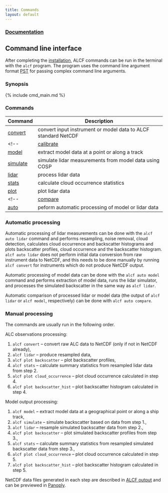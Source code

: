 ```yaml
---
title: Commands
layout: default
---
```


### [Documentation](../)
## Command line interface

After completing the [installation](/installation), ALCF commands can be run in
the terminal with the `alcf` program. The program uses the
command line argument format [PST](https://github.com/peterkuma/pst)
for passing complex command line arguments.

### Synopsis

{% include cmd_main.md %}

### Commands

| Command | Description |
| --- | --- |
| [convert](cmd_convert.html) | convert input instrument or model data to ALCF standard NetCDF |
<!--| [calibrate](cmd_calibrate.html) | calibrate ALC (TODO) |-->
| [model](cmd_model.html) | extract model data at a point or along a track |
| [simulate](cmd_simulate.html) | simulate lidar measurements from model data using COSP |
| [lidar](cmd_lidar.html) | process lidar data |
| [stats](cmd_stats.html) | calculate cloud occurrence statistics |
| [plot](cmd_plot.html) | plot lidar data |
<!--| [compare](cmd_compare.html) | TODO |-->
| [auto](cmd_auto.html) | peform automatic processing of model or lidar data |

### Automatic processing

Automatic processing of lidar measurements can be done with the
`alcf auto lidar` command and performs resampling, noise removal,
cloud detection, calculates cloud occurrence and backscatter histograms and
plots backscatter profiles, cloud occurrence and the backscatter histogram.
`alcf auto lidar` does not perform initial data conversion from raw instrument
data to NetCDF, and this needs to be done manually by running `alcf convert`
for instruments which do not produce NetCDF output.

Automatic processing of model data can be done with the `alcf auto model`
command and performs extraction of model data, runs the lidar simulator,
and processes the simulated backscatter in the same way as `alcf lidar`.

Automatic comparison of processed lidar or model data (the output of
`alcf lidar` or `alcf model`, respectively) can be done with
`alcf auto compare`.

### Manual processing

The commands are usually run in the following order.

ALC observations processing:

1. `alcf convert` – convert raw ALC data to NetCDF (only if not in NetCDF
    already),
2. `alcf lidar` – produce resampled data,
3. `alcf plot backscatter` – plot backscatter profiles,
4. `alcf stats` – calculate summary statistics from resampled
    lidar data from step 2.
5. `alcf plot cloud_occurrence` – plot cloud occurrence calculated in step 4.
6. `alcf plot backscatter_hist` – plot backscatter histogram calculated in
    step 4.
<!--4. `alcf calibrate` (TODO) – calculate calibration coefficient based on opaque
    stratocumulus intervals identified in step 3.,
5. `alcf lidar` – produce calibrated resampled data,
6. `alcf plot backscatter` – plot calibrated backscatter profiles
7. `alcf stats` – calculate summary statistics from calibrated resampled
    lidar data from step 5.
8. `alcf plot cloud_occurrence` – plot cloud occurrence calculated in step 7.
9. `alcf plot backscatter_hist` – plot backscatter histogram calculated in
    step 7.-->

Model output processing:

1. `alcf model` – extract model data at a geographical point or along a
    ship track,
2. `alcf simulate` – simulate backscatter based on data from step 1.,
3. `alcf lidar` – resample simulated backscatter data from step 2.,
4. `alcf plot backscatter` – plot simulated backscatter profiles from step 3.,
5. `alcf stats` – calculate summary statistics from resampled simulated
    backscatter data from step 3.,
6. `alcf plot cloud_occurrence` – plot cloud occurrence calculated in step 5.
7. `alcf plot backscatter_hist` – plot backscatter histogram calculated in
    step 5.

NetCDF data files generated in each step are described in
[ALCF output](/documentation/alcf_output/) and can be previewed in
[Panoply](https://www.giss.nasa.gov/tools/panoply/).
